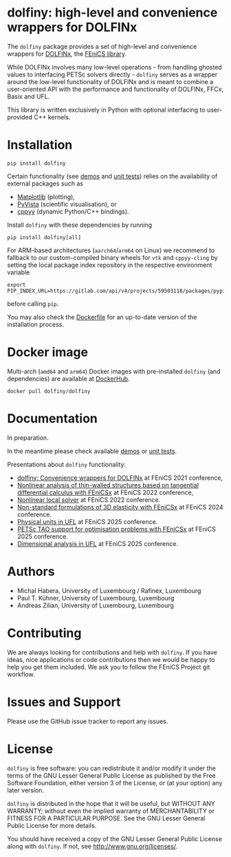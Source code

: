 # dolfiny: high-level and convenience wrappers for DOLFINx

The `dolfiny` package provides a set of high-level and convenience wrappers for 
[DOLFINx](https://github.com/FEniCS/dolfinx), the [FEniCS library](https://www.fenicsproject.org).

While DOLFINx involves many low-level operations - from handling ghosted values 
to interfacing PETSc solvers directly - `dolfiny` serves as a wrapper around the
low-level functionality of DOLFINx and is meant to combine a user-oriented API
with the performance and functionality of DOLFINx, FFCx, Basix and UFL.

This library is written exclusively in Python with optional interfacing 
to user-provided C++ kernels.

# Installation

```
pip install dolfiny
```

Certain functionality (see [demos](demo/) and [unit tests](test/)) relies on 
the availability of external packages such as

- [Matplotlib](https://github.com/matplotlib/matplotlib) (plotting),
- [PyVista](https://github.com/pyvista/pyvista) (scientific visualisation), or 
- [cppyy](https://github.com/wlav/cppyy) (dynamic Python/C++ bindings).

Install `dolfiny` with these dependencies by running 
```
pip install dolfiny[all]
```

For ARM-based architectures (`aarch64`/`arm64` on Linux) we recommend to fallback to our
custom-compiled binary wheels for `vtk` and `cppyy-cling` by setting the
local package index repository in the respective environment variable 
```
export PIP_INDEX_URL=https://gitlab.com/api/v4/projects/59503118/packages/pypi/simple
```
before calling `pip`.

You may also check the [Dockerfile](docker/Dockerfile) for an up-to-date version of the installation process.

# Docker image

Multi-arch (`amd64` and `arm64`) Docker images with pre-installed `dolfiny` (and dependencies)
are available at [DockerHub](https://hub.docker.com/r/dolfiny/dolfiny).

```
docker pull dolfiny/dolfiny
```

# Documentation

In preparation.

In the meantime please check available [demos](demo/) or [unit tests](test/).

Presentations about `dolfiny` functionality:
- [dolfiny: Convenience wrappers for DOLFINx](https://hdl.handle.net/10993/47422)
  at FEniCS 2021 conference,
- [Nonlinear analysis of thin-walled structures based on tangential differential calculus with FEniCSx](https://hdl.handle.net/10993/54222)
  at FEniCS 2022 conference,
- [Nonlinear local solver](https://hdl.handle.net/10993/54223)
  at FEniCS 2022 conference.
- [Non-standard formulations of 3D elasticity with FEniCSx](https://hdl.handle.net/10993/61399)
  at FEniCS 2024 conference.
- [Physical units in UFL](https://hdl.handle.net/10993/65288)
  at FEniCS 2025 conference.
- [PETSc TAO support for optimisation problems with FEniCSx](https://hdl.handle.net/10993/65289)
  at FEniCS 2025 conference.
- [Dimensional analysis in UFL](https://hdl.handle.net/10993/65290)
  at FEniCS 2025 conference.

# Authors

- Michal Habera, University of Luxembourg / Rafinex, Luxembourg
- Paul T. Kühner, University of Luxembourg, Luxembourg
- Andreas Zilian, University of Luxembourg, Luxembourg

# Contributing

We are always looking for contributions and help with `dolfiny`.
If you have ideas, nice applications or code contributions then we would 
be happy to help you get them included.
We ask you to follow the FEniCS Project git workflow.

# Issues and Support

Please use the GitHub issue tracker to report any issues.

# License

`dolfiny` is free software: you can redistribute it and/or modify it under the terms of the GNU Lesser General Public License as published by the Free Software Foundation, either version 3 of the License, or (at your option) any later version.

`dolfiny` is distributed in the hope that it will be useful, but WITHOUT ANY WARRANTY; without even the implied warranty of MERCHANTABILITY or FITNESS FOR A PARTICULAR PURPOSE. See the GNU Lesser General Public License for more details.

You should have received a copy of the GNU Lesser General Public License along with `dolfiny`. If not, see <http://www.gnu.org/licenses/>.
